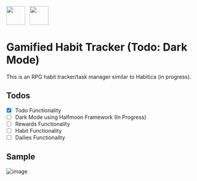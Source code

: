 ---
---
<img src="https://static.djangoproject.com/img/logos/django-logo-negative.svg" height="50px">&nbsp;&nbsp; <img src="https://www.seekpng.com/png/detail/80-803597_io-is-compatible-with-all-javascript-frameworks-and.png" height="50px">

# Gamified Habit Tracker (Todo: Dark Mode)
This is an RPG habit tracker/task manager similar to Habitica (in progress). 

## Todos
- [x] Todo Functionality
- [ ] Dark Mode using Halfmoon Framework (In Progress)
- [ ] Rewards Functionality
- [ ] Habit Functionality
- [ ] Dailies Functionality

## Sample
![image](https://user-images.githubusercontent.com/76241888/131152026-a8c1e965-4a91-493a-8217-336fd0252e8a.png)



